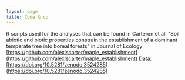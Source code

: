 ```yaml
---
layout: page
title: Code & co
---
```


R scripts used for the analyses that can be found in Carteron et al. "Soil abiotic and biotic properties constrain the establishment of a dominant temperate tree into boreal forests" in Journal of Ecology
[https://github.com/alexiscarter/maple_establishment](https://github.com/alexiscarter/maple_establishment)
Data: [https://doi.org/10.5281/zenodo.3524285](https://doi.org/10.5281/zenodo.3524285)
